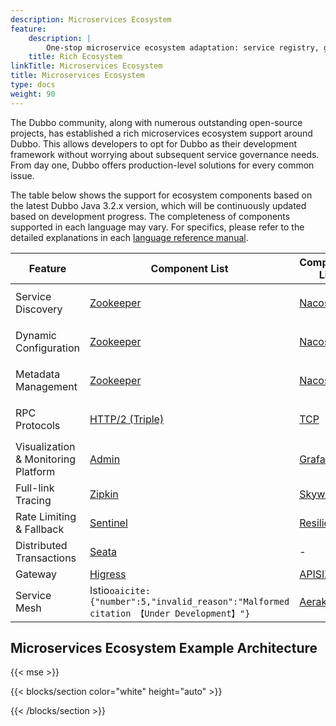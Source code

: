 ```yaml
---
description: Microservices Ecosystem
feature:
    description: |
        One-stop microservice ecosystem adaptation: service registry, gateway, rate limiting and fallback, load balancing, consistent transactions, asynchronous messaging, tracing, and more.
    title: Rich Ecosystem
linkTitle: Microservices Ecosystem
title: Microservices Ecosystem
type: docs
weight: 90
---
```


The Dubbo community, along with numerous outstanding open-source projects, has established a rich microservices ecosystem support around Dubbo. This allows developers to opt for Dubbo as their development framework without worrying about subsequent service governance needs. From day one, Dubbo offers production-level solutions for every common issue.

The table below shows the support for ecosystem components based on the latest Dubbo Java 3.2.x version, which will be continuously updated based on development progress. The completeness of components supported in each language may vary. For specifics, please refer to the detailed explanations in each [language reference manual](../../mannual/).



| Feature                             | Component List                                                                                        | Component List                                                     | Component List                                                                                                                                                          | Component List                                                                                                  | Component List                                                                                      |
|-------------------------------------|-------------------------------------------------------------------------------------------------------|--------------------------------------------------------------------|-------------------------------------------------------------------------------------------------------------------------------------------------------------------------|-----------------------------------------------------------------------------------------------------------------|-----------------------------------------------------------------------------------------------------|
| Service Discovery                   | [Zookeeper](../../../docs3-v2/java-sdk/reference-manual/registry/zookeeper/)                          | [Nacos](../../../java-sdk/reference-manual/registry/nacos/)        | [Kubernetes Service](/)                                                                                                                                                 | DNS&#8203;``oaicite:{"number":1,"invalid_reason":"Malformed citation 【Under Development】"}``&#8203;             | [More](https://github.com/apache/dubbo-spi-extensions/tree/master/dubbo-registry-extensions)        |
| Dynamic Configuration               | [Zookeeper](../../../docs3-v2/java-sdk/reference-manual/config-center/zookeeper/)                     | [Nacos](../../../java-sdk/reference-manual/config-center/nacos/)   | [Apollo](../../../java-sdk/reference-manual/config-center/apollo/)                                                                                                      | Kubernetes&#8203;``oaicite:{"number":2,"invalid_reason":"Malformed citation 【Under Development】"}``&#8203;      | [More](https://github.com/apache/dubbo-spi-extensions/tree/master/dubbo-configcenter-extensions)    |
| Metadata Management                 | [Zookeeper](../../../docs3-v2/java-sdk/reference-manual/metadata-center/zookeeper/)                   | [Nacos](../../../java-sdk/reference-manual/metadata-center/nacos/) | [Redis](../../../java-sdk/reference-manual/metadata-center/redis/)                                                                                                      | Kubernetes&#8203;``oaicite:{"number":3,"invalid_reason":"Malformed citation 【Under Development】"}``&#8203;      | [More](https://github.com/apache/dubbo-spi-extensions/tree/master/dubbo-metadata-report-extensions) |
| RPC Protocols                       | [HTTP/2 (Triple)](../../../java-sdk/reference-manual/protocol/triple/)                                | [TCP](../../../java-sdk/reference-manual/protocol/tcp)             | [HTTP/REST&#8203;``oaicite:{"number":4,"invalid_reason":"Malformed citation 【Alpha】"}``&#8203;](../../../java-sdk/reference-manual/protocol/http)                       | [gRPC](../../../java-sdk/reference-manual/protocol/triple)                                                | [More](../reference/protocols/)                                                         |
| Visualization & Monitoring Platform | [Admin](../tasks/observability/admin/)                                                                | [Grafana](../tasks/observability/grafana/)                         | [Prometheus](../tasks/observability/prometheus/)                                                                                                                        | -                                                                                                               | -                                                                                                   |
| Full-link Tracing                   | [Zipkin](../tasks/observability/tracing/zipkin/)                                                      | [Skywalking](../tasks/observability/tracing/skywalking/)           | [OpenTelemetry](https://github.com/apache/dubbo-samples/tree/master/4-governance/dubbo-samples-spring-boot3-tracing#2-adding-micrometer-tracing-bridge-to-your-project) | -                                                                                                               | -                                                                                                   |
| Rate Limiting & Fallback            | [Sentinel](../tasks/rate-limit/sentinel)                                                              | [Resilience4j](../tasks/rate-limit/resilience4j)                   | [Hystrix](../tasks/rate-limit/hystrix)                                                                                                                                  | -                                                                                                               | -                                                                                                   |
| Distributed Transactions            | [Seata](../tasks/ecosystem/transaction/)                                                              | -                                                                  | -                                                                                                                                                                       | -                                                                                                               | -                                                                                                   |
| Gateway                             | [Higress](../../blog/integration/how-to-proxy-dubbo-in-higress")                                      | [APISIX](../tasks/ecosystem/gateway/)                              | [Shenyu](../../../zh-cn/blog/integration/how-to-proxy-dubbo-in-apache-shenyu)                                                                                           | [Envoy](https://www.envoyproxy.io/docs/envoy/latest/configuration/listeners/network_filters/dubbo_proxy_filter) | -                                                                                                   |
| Service Mesh                        | Istio&#8203;``oaicite:{"number":5,"invalid_reason":"Malformed citation 【Under Development】"}``&#8203; | [Aeraka](https://www.aeraki.net/)                                  | OpenSergo&#8203;``oaicite:{"number":6,"invalid_reason":"Malformed citation 【Under Development】"}``&#8203;                                                               | Proxyless&#8203;``oaicite:{"number":7,"invalid_reason":"Malformed citation 【Alpha】"}``&#8203;                   | More                                                                                                |


## Microservices Ecosystem Example Architecture

{{< mse >}}

{{< blocks/section color="white" height="auto" >}}
<div class="msemap-section">
 <div class="msemap-container">
    <div id="mse-arc-container"></div>
  </div>
</div>
{{< /blocks/section >}}
